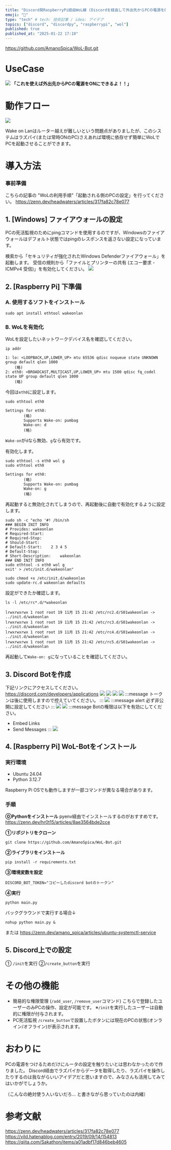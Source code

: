 ```yaml
---
title: "Discord発RaspberryPi経由WoL線 (Discordを経由して外出先からPCの電源をONにする)"
emoji: "🚄"
type: "tech" # tech: 技術記事 / idea: アイデア
topics: ["discord", "discordpy", "raspberrypi", "wol"]
published: true
published_at: "2025-01-22 17:10"
---
```


https://github.com/AmanoSpica/WoL-Bot.git
# UseCase
![](/images/raspberrypi-wol-bot/usecase.jpg)
**「これを使えば外出先からPCの電源をONにできるよ！！」**

# 動作フロー
![](/images/raspberrypi-wol-bot/flow.jpg)

Wake on Lanはルーター越えが難しいという問題点がありましたが、このシステムはラズパイ(または常時ONのPC)さえあれば環境に依存せず簡単にWoLでPCを起動させることができます。


# 導入方法
### 事前準備
こちらの記事の "WoLの利用手順"「起動される側のPCの設定」を行ってください。
https://zenn.dev/headwaters/articles/317fa82c78e077

## 1. [Windows] ファイアウォールの設定
PCの死活監視のためにpingコマンドを使用するのですが、Windowsのファイアウォールはデフォルト状態ではpingのレスポンスを返さない設定になっています。

検索から「セキュリティが強化されたWindows Defenderファイアウォール」を起動します。
受信の規則から「ファイルとプリンターの共有 (エコー要求 - ICMPv4 受信)」を有効化してください。
![](/images/raspberrypi-wol-bot/WindowsDefender.png)

## 2. [Raspberry Pi] 下準備
### A. 使用するソフトをインストール
```bash:bash
sudo apt install ethtool wakeonlan
```

### B. WoLを有効化
WoLを設定したいネットワークデバイス名を確認してください。
```bash:bash
ip addr
```
```
1: lo: <LOOPBACK,UP,LOWER_UP> mtu 65536 qdisc noqueue state UNKNOWN group default qlen 1000
    (略)
2: eth0: <BROADCAST,MULTICAST,UP,LOWER_UP> mtu 1500 qdisc fq_codel state UP group default qlen 1000
    (略)
```

今回は`eth0`に設定します。
```bash:bash
sudo ethtool eth0
```
```
Settings for eth0:
        (略)
        Supports Wake-on: pumbag
        Wake-on: d
        (略)
```

`Wake-on`が`d`なら無効、`g`なら有効です。

有効化します。
```bash:bash
sudo ethtool -s eth0 wol g
sudo ethtool eth0
```
```
Settings for eth0:
        (略)
        Supports Wake-on: pumbag
        Wake-on: g
        (略)
```

再起動すると無効化されてしまうので、再起動後に自動で有効化するように設定します。
```bash:bash
sudo sh -c "echo '#! /bin/sh
### BEGIN INIT INFO
# Provides:	wakeonlan
# Required-Start:
# Required-Stop:
# Should-Start:
# Default-Start:	2 3 4 5
# Default-Stop:
# Short-Description:	wakeonlan
### END INIT INFO
sudo ethtool -s eth0 wol g
exit' > /etc/init.d/wakeonlan"
```
```bash:bash
sudo chmod +x /etc/init.d/wakeonlan
sudo update-rc.d wakeonlan defaults
```

設定ができたか確認します。
```bash:bash
ls -l /etc/rc*.d/*wakeonlan
```
```
lrwxrwxrwx 1 root root 19 11月 15 21:42 /etc/rc2.d/S01wakeonlan -> ../init.d/wakeonlan
lrwxrwxrwx 1 root root 19 11月 15 21:42 /etc/rc3.d/S01wakeonlan -> ../init.d/wakeonlan
lrwxrwxrwx 1 root root 19 11月 15 21:42 /etc/rc4.d/S01wakeonlan -> ../init.d/wakeonlan
lrwxrwxrwx 1 root root 19 11月 15 21:42 /etc/rc5.d/S01wakeonlan -> ../init.d/wakeonlan
```

再起動して`Wake-on: g`になっていることを確認してください。

## 3. Discord Botを作成
下記リンクにアクセスしてください。
https://discord.com/developers/applications
![](/images/raspberrypi-wol-bot/discord-bot-1.png)
![](/images/raspberrypi-wol-bot/discord-bot-2.png)
![](/images/raspberrypi-wol-bot/discord-bot-3.png)
![](/images/raspberrypi-wol-bot/discord-bot-4.png)
:::message
トークンは後に使用しますので控えていてください。
:::
![](/images/raspberrypi-wol-bot/discord-bot-5.png)
:::message alert
必ず非公開に設定してください
:::
![](/images/raspberrypi-wol-bot/discord-bot-6.png)
![](/images/raspberrypi-wol-bot/discord-bot-7.png)
:::message
Botの権限は以下を有効にしてください。
- Embed Links
- Send Messages
:::
![](/images/raspberrypi-wol-bot/discord-bot-8.png)

## 4. [Raspberry Pi] WoL-Botをインストール
### 実行環境
- Ubuntu 24.04
- Python 3.12.7

Raspberry Pi OSでも動作しますが一部コマンドが異なる場合があります。

### 手順
**⓪Pythonをインストール**
pyenv経由でインストールするのがおすすめです。
https://zenn.dev/hr0t15/articles/8ae3564bde2cce

**①リポジトリをクローン**
```bash:bash
git clone https://github.com/AmanoSpica/WoL-Bot.git
```

**②ライブラリをインストール**
```bash:bash
pip install -r requirements.txt
```

**③環境変数を設定**
```:.env
DISCORD_BOT_TOKEN="コピーしたdiscord botのトークン"
```

**④実行**
```bash:bash
python main.py
```

バックグラウンドで実行する場合↓
```bash:bash
nohup python main.py &
```
または
https://zenn.dev/amano_spica/articles/ubuntu-systemctl-service

## 5. Discord上での設定
① `/init`を実行
②`/create_button`を実行

# その他の機能
- 簡易的な権限管理 (`/add_user`, `/remove_user`コマンド)
こちらで登録したユーザーのみPCの操作、設定が可能です。
※`/init`を実行したユーザーは自動的に権限が付与されます。
- PC死活監視
`/create_button`で設置したボタンには現在のPCの状態(オンライン/オフライン)が表示されます。

# おわりに
PCの電源をつけるためだけにルータの設定を触りたいとは思わなかったので作りました。
Discord経由でラズパイからデータを取得したり、ラズパイを操作したりするのは我ながらいいアイデアだと思いますので、みなさんも活用してみてはいかがでしょうか。

（こんなの絶対使う人いないだろ... と書きながら思っていたのは内緒）

# 参考文献
https://zenn.dev/headwaters/articles/317fa82c78e077
https://vild.hatenablog.com/entry/2019/09/14/154813
https://qiita.com/Sakathon/items/a01adbf17d846beb4605
